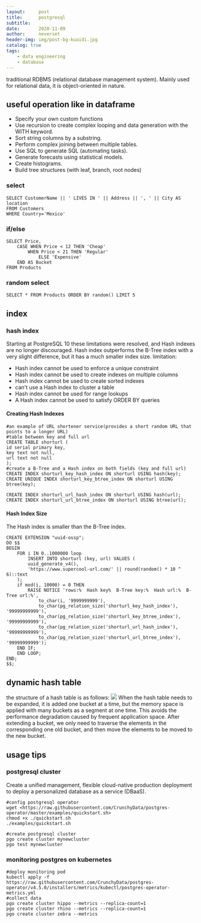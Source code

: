 ```yaml
---
layout:     post
title:      postgresql
subtitle:   
date:       2020-11-09
author:     neverset
header-img: img/post-bg-kuaidi.jpg
catalog: true
tags:
    - data engineering
    - database
---
```


traditional RDBMS (relational database management system). Mainly used for relational data, it is object-oriented in nature.
## useful operation like in dataframe

* Specify your own custom functions
* Use recursion to create complex looping and data generation with the WITH keyword.
* Sort string columns by a substring.
* Perform complex joining between multiple tables.
* Use SQL to generate SQL (automating tasks).
* Generate forecasts using statistical models.
* Create histograms.
* Build tree structures (with leaf, branch, root nodes)

### select

    SELECT CustomerName || ' LIVES IN ' || Address || ', ' || City AS location
    FROM Customers
    WHERE Country='Mexico'

### if/else

    SELECT Price,
        CASE WHEN Price < 12 THEN 'Cheap'
            WHEN Price < 21 THEN 'Regular'
                ELSE 'Expensive'
        END AS Bucket
    FROM Products

### random select

    SELECT * FROM Products ORDER BY random() LIMIT 5

## index

### hash index
Starting at PostgreSQL 10 these limitations were resolved, and Hash indexes are no longer discouraged.
Hash index outperforms the B-Tree index with a very slight difference, but it has a much smaller index size.
limitation:
* Hash index cannot be used to enforce a unique constraint
* Hash index cannot be used to create indexes on multiple columns
* Hash index cannot be used to create sorted indexes
* can't use a Hash index to cluster a table
* Hash index cannot be used for range lookups
* A Hash index cannot be used to satisfy ORDER BY queries

#### Creating Hash Indexes

    #an example of URL shortener service(provides a short random URL that points to a longer URL) 
    #table between key and full url
    CREATE TABLE shorturl (
    id serial primary key,
    key text not null,
    url text not null
    );
    #create a B-Tree and a Hash index on both fields (key and full url)
    CREATE INDEX shorturl_key_hash_index ON shorturl USING hash(key);
    CREATE UNIQUE INDEX shorturl_key_btree_index ON shorturl USING btree(key);

    CREATE INDEX shorturl_url_hash_index ON shorturl USING hash(url);
    CREATE INDEX shorturl_url_btree_index ON shorturl USING btree(url);

#### Hash Index Size
The Hash index is smaller than the B-Tree index.

    CREATE EXTENSION "uuid-ossp";
    DO $$
    BEGIN
        FOR i IN 0..1000000 loop
            INSERT INTO shorturl (key, url) VALUES (
            uuid_generate_v4(),
            'https://www.supercool-url.com/' || round(random() * 10 ^ 6)::text
        );
        if mod(i, 10000) = 0 THEN
            RAISE NOTICE 'rows:%  Hash key%  B-Tree key:%  Hash url:%  B-Tree url:%',
                to_char(i, '9999999999'),
                to_char(pg_relation_size('shorturl_key_hash_index'), '99999999999'),
                to_char(pg_relation_size('shorturl_key_btree_index'), '99999999999'),
                to_char(pg_relation_size('shorturl_url_hash_index'), '99999999999'),
                to_char(pg_relation_size('shorturl_url_btree_index'), '99999999999');
        END IF;
        END LOOP;
    END;
    $$;

## dynamic hash table
the structure of a hash table is as follows:
![](https://raw.githubusercontent.com/neverset123/cloudimg/master/Img20210226004822.png)
When the hash table needs to be expanded, it is added one bucket at a time, but the memory space is applied with many buckets as a segment at one time. This avoids the performance degradation caused by frequent application space. After extending a bucket, we only need to traverse the elements in the corresponding one old bucket, and then move the elements to be moved to the new bucket.


## usage tips
### postgresql cluster
Create a unified management, flexible cloud-native production deployment to deploy a personalized database as a service (DBaaS).

    #config postgresql operator
    wget <https://raw.githubusercontent.com/CrunchyData/postgres-operator/master/examples/quickstart.sh>
    chmod +x ./quickstart.sh
    ./examples/quickstart.sh

    #create postgresql cluster
    pgo create cluster mynewcluster
    pgo test mynewcluster



### monitoring postgres on kubernetes

    #deploy monitoring pod
    kubectl apply -f https://raw.githubusercontent.com/CrunchyData/postgres-operator/v4.5.0/installers/metrics/kubectl/postgres-operator-metrics.yml
    #collect data
    pgo create cluster hippo --metrics --replica-count=1
    pgo create cluster rhino --metrics --replica-count=1
    pgo create cluster zebra --metrics